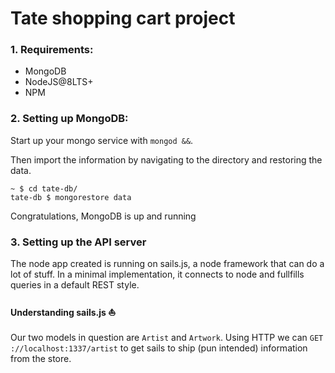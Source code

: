 # Tate shopping cart project

### 1. Requirements:
 - MongoDB
 - NodeJS@8LTS+
 - NPM

### 2. Setting up MongoDB:

Start up your mongo service with `mongod &&`.

Then import the information by navigating to the directory and restoring the data.
```
~ $ cd tate-db/
tate-db $ mongorestore data
```

Congratulations, MongoDB is up and running

### 3. Setting up the API server

The node app created is running on sails.js, a node framework that can do a lot of stuff.
In a minimal implementation, it connects to node and fullfills queries in a default REST style.

#### Understanding sails.js ⛵️

Our two models in question are `Artist` and `Artwork`.
Using HTTP we can `GET ://localhost:1337/artist` to get sails to ship (pun intended) information from the store.

